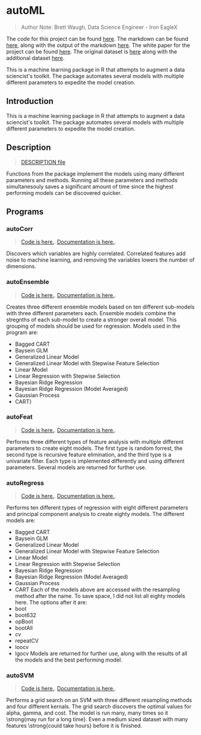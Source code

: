 # autoML
> Author Note: Brett Waugh, Data Science Engineer - Iron EagleX

The code for this project can be found [here](capstone.R). The markdown can be found [here](capstone.Rmd), along with the output of the markdown [here](Capstone_Markdown.docx).
The white paper for the project can be found [here](Waugh-Capstone.pdf). 
The original dataset is [here](directory.csv) along with the additional dataset [here](addData.csv).

This is a machine learning package in R that attempts to augment a data sciencist's toolkit. The package automates several models with multiple different parameters to expedite the model creation.


## Introduction
This is a machine learning package in R that attempts to augment a data sciencist's toolkit. The package automates several models with multiple different parameters to expedite the model creation.

## Description
> [DESCRIPTION file](DESCRIPTION)

Functions from the package implement the models using many different parameters and methods. Running all these parameters and methods simultanesouly saves a significant amount of time since the highest performing models can be discovered quicker.

## Programs
### autoCorr
> [Code is here.](/R/autoCorr.R). [Documentation is here.](/man/autoCorr.Rd).

Discovers which variables are highly correlated. Correlated features add noise to machine learning, and removing the variables lowers the number of dimensions.

### autoEnsemble
> [Code is here.](/R/autoEnsemble.R). [Documentation is here.](/man/autoEnsemble.Rd).

Creates three different ensemble models based on ten different sub-models with three different parameters each. Ensemble models combine the stregnths of each sub-model to create a stronger
overall model. This grouping of models should be used for regression. Models used in the program are:
*  Bagged CART
*  Baysein GLM
*  Generalized Linear Model
*  Generalized Linear Model with Stepwise Feature Selection
*  Linear Model
*  Linear Regression with Stepwise Selection
*  Bayesian Ridge Regression
*  Bayesian Ridge Regression (Model Averaged)
*  Gaussian Process
*  CART}


### autoFeat
> [Code is here.](/R/autoFeat.R). [Documentation is here.](/man/autoFeat.Rd).

Performs three different types of feature analysis with multiple different parameters to create eight models. The first type is random forrest, the second type is recursive feature elimination, and the third type is a univariate filter. Each type is implemented differently and using different parameters. Several models are returned for further use.


### autoRegress
> [Code is here.](/R/autoRegress.R). [Documentation is here.](/man/autoRegress.Rd).

Performs ten different types of regression with eight different parameters and principal component analysis to create eighty models. The different models are:
* Bagged CART
* Baysein GLM
* Generalized Linear Model
* Generalized Linear Model with Stepwise Feature Selection
* Linear Model
* Linear Regression with Stepwise Selection
* Bayesian Ridge Regression
* Bayesian Ridge Regression (Model Averaged)
* Gaussian Process
* CART 
Each of the models above are accessed with the resampling method after the name. To save space, I did not list all eighty models here. The options after it are:
* boot
* boot632
* opBoot
* bootAll
* cv
* repeatCV
* loocv
* lgocv
Models are returned for further use, along with the results of all the models and the best performing model.

### autoSVM
> [Code is here.](/R/autoSVM.R). [Documentation is here.](/man/autoSVM.Rd).

Performs a grid search on an SVM with three different resampling methods and four different kernals. The grid search discovers the optimal values for alpha, gamma, and cost. The model is run many, many times so it \strong{may run for a long time}. Even a medium sized dataset with many features \strong{could take hours} before it is finished.

